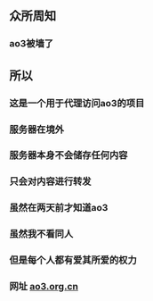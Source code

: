 ## 众所周知
### ao3被墙了
## 所以
### 这是一个用于代理访问ao3的项目
### 服务器在境外
### 服务器本身不会储存任何内容
### 只会对内容进行转发
### 虽然在两天前才知道ao3
### 虽然我不看同人
### 但是每个人都有爱其所爱的权力
### 网址 [ao3.org.cn](https://ao3.org.cn)

